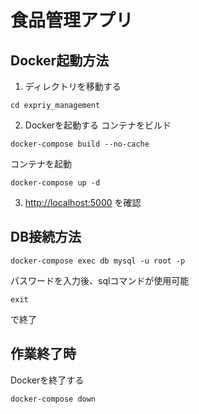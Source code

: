 # 食品管理アプリ

## Docker起動方法
1. ディレクトリを移動する
```
cd expriy_management
```

2. Dockerを起動する
コンテナをビルド
```
docker-compose build --no-cache
```

コンテナを起動
```
docker-compose up -d
```

3.  <http://localhost:5000> を確認

## DB接続方法
```
docker-compose exec db mysql -u root -p
```
パスワードを入力後、sqlコマンドが使用可能
```
exit
```
で終了

## 作業終了時
Dockerを終了する
```
docker-compose down
```
